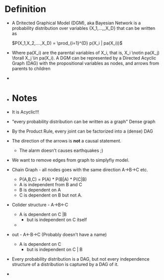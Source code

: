 # Definition
- A Dritected Graphical Model (DGM), aka Bayesian Network is a probability distribution over variables {X_1,...,_X_D} that can be written as 
  
  $P(X_1,X_2,....,X_D) = \prod_{i=1}^{D} p(X_i | pa(X_i))$
- Where pa(X_i) are the parental variables of X_i, that is, X_i \notin pa(X_j) \forall X_j \in pa(X_i). A DGM can be represented by a Directed Acyclic Graph (DAG) with the propositional variables as nodes, and arrows from parents to children
-
- # Notes
- It is Acyclic!!!
- "every probability distribution can be written as a graph" Dense graph
- By the Product Rule, every joint can be factorized into a (dense) DAG
- The direction of the arrows is **not** a  causal statement.
	- The alarm doesn't causes earthquakes ;)
- We want to remove edges from graph to simplyfiy model.
- Chain Graph - all nodes goes with the same direction A->B->C etc.
	- P(A,B,C) = P(A) * P(B|A) * P(C|B)
	- A is independent from B and C
	- B is dependent on A
	- C is dependent on B but not A.
- Colider structure - A->B<-C
	- A is dependent on C |B
		- but is independent on C itself
	-
- out - A<-B->C (Probably doesn't have a name)
	- A is dependent on C
		- but is independent on C | B
- Every probability distribution is a DAG, but not every independence structure of a distribution is captured by a DAG of it.
-